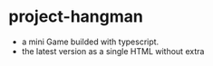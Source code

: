 # project-hangman

- a mini Game builded with typescript.
- the latest version as a single HTML without extra